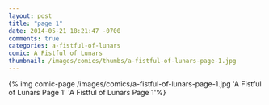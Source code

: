 ```yaml
---
layout: post
title: "page 1"
date: 2014-05-21 18:21:47 -0700
comments: true
categories: a-fistful-of-lunars
comic: A Fistful of Lunars
thumbnail: /images/comics/thumbs/a-fistful-of-lunars-page-1.jpg
---
```


{% img comic-page /images/comics/a-fistful-of-lunars-page-1.jpg 'A Fistful of Lunars Page 1' 'A Fistful of Lunars Page 1'%}